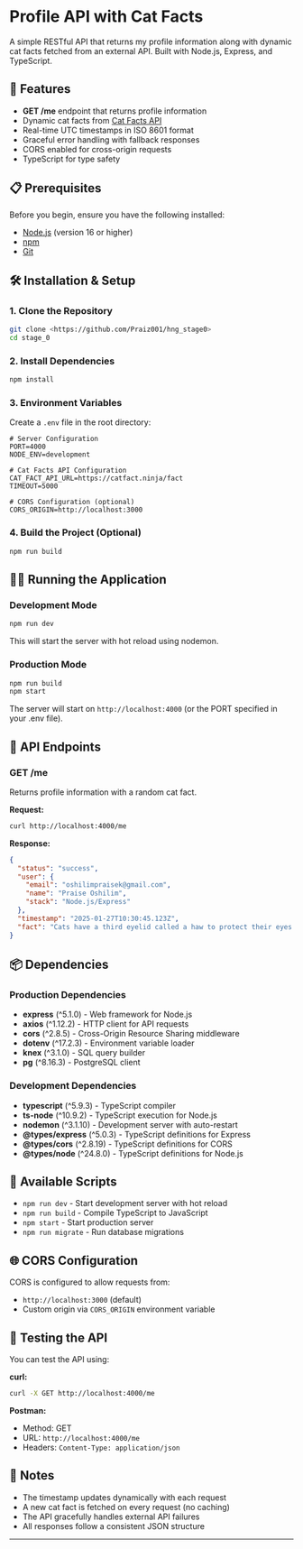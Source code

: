 # Profile API with Cat Facts

A simple RESTful API that returns my profile information along with dynamic cat facts fetched from an external API. Built with Node.js, Express, and TypeScript.

## 🚀 Features

- **GET /me** endpoint that returns profile information
- Dynamic cat facts from [Cat Facts API](https://catfact.ninja/fact)
- Real-time UTC timestamps in ISO 8601 format
- Graceful error handling with fallback responses
- CORS enabled for cross-origin requests
- TypeScript for type safety

## 📋 Prerequisites

Before you begin, ensure you have the following installed:
- [Node.js](https://nodejs.org/) (version 16 or higher)
- [npm](https://www.npmjs.com/)
- [Git](https://git-scm.com/)

## 🛠️ Installation & Setup

### 1. Clone the Repository
```bash
git clone <https://github.com/Praiz001/hng_stage0>
cd stage_0
```

### 2. Install Dependencies
```bash
npm install
```

### 3. Environment Variables
Create a `.env` file in the root directory:
```env
# Server Configuration
PORT=4000
NODE_ENV=development

# Cat Facts API Configuration
CAT_FACT_API_URL=https://catfact.ninja/fact
TIMEOUT=5000

# CORS Configuration (optional)
CORS_ORIGIN=http://localhost:3000
```

### 4. Build the Project (Optional)
```bash
npm run build
```

## 🏃‍♂️ Running the Application

### Development Mode
```bash
npm run dev
```
This will start the server with hot reload using nodemon.

### Production Mode
```bash
npm run build
npm start
```

The server will start on `http://localhost:4000` (or the PORT specified in your .env file).

## 📡 API Endpoints

### GET /me
Returns profile information with a random cat fact.

**Request:**
```bash
curl http://localhost:4000/me
```

**Response:**
```json
{
  "status": "success",
  "user": {
    "email": "oshilimpraisek@gmail.com",
    "name": "Praise Oshilim",
    "stack": "Node.js/Express"
  },
  "timestamp": "2025-01-27T10:30:45.123Z",
  "fact": "Cats have a third eyelid called a haw to protect their eyes."
}
```

## 📦 Dependencies

### Production Dependencies
- **express** (^5.1.0) - Web framework for Node.js
- **axios** (^1.12.2) - HTTP client for API requests
- **cors** (^2.8.5) - Cross-Origin Resource Sharing middleware
- **dotenv** (^17.2.3) - Environment variable loader
- **knex** (^3.1.0) - SQL query builder
- **pg** (^8.16.3) - PostgreSQL client

### Development Dependencies
- **typescript** (^5.9.3) - TypeScript compiler
- **ts-node** (^10.9.2) - TypeScript execution for Node.js
- **nodemon** (^3.1.10) - Development server with auto-restart
- **@types/express** (^5.0.3) - TypeScript definitions for Express
- **@types/cors** (^2.8.19) - TypeScript definitions for CORS
- **@types/node** (^24.8.0) - TypeScript definitions for Node.js

## 🔧 Available Scripts

- `npm run dev` - Start development server with hot reload
- `npm run build` - Compile TypeScript to JavaScript
- `npm start` - Start production server
- `npm run migrate` - Run database migrations

## 🌐 CORS Configuration

CORS is configured to allow requests from:
- `http://localhost:3000` (default)
- Custom origin via `CORS_ORIGIN` environment variable

## 🧪 Testing the API

You can test the API using:

**curl:**
```bash
curl -X GET http://localhost:4000/me
```

**Postman:**
- Method: GET
- URL: `http://localhost:4000/me`
- Headers: `Content-Type: application/json`

## 📝 Notes

- The timestamp updates dynamically with each request
- A new cat fact is fetched on every request (no caching)
- The API gracefully handles external API failures
- All responses follow a consistent JSON structure


---